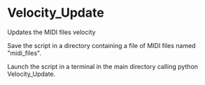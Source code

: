 # Velocity_Update
Updates the MIDI files velocity


Save the script in a directory containing a file of MIDI files named "midi_files".

Launch the script in a terminal in the main directory calling python Velocity_Update.
